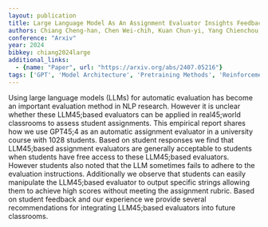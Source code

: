 ```yaml
---
layout: publication
title: Large Language Model As An Assignment Evaluator Insights Feedback And Challenges In A 1000+ Student Course
authors: Chiang Cheng-han, Chen Wei-chih, Kuan Chun-yi, Yang Chienchou, Lee Hung-yi
conference: "Arxiv"
year: 2024
bibkey: chiang2024large
additional_links:
  - {name: "Paper", url: "https://arxiv.org/abs/2407.05216"}
tags: ['GPT', 'Model Architecture', 'Pretraining Methods', 'Reinforcement Learning']
---
```

Using large language models (LLMs) for automatic evaluation has become an important evaluation method in NLP research. However it is unclear whether these LLM45;based evaluators can be applied in real45;world classrooms to assess student assignments. This empirical report shares how we use GPT45;4 as an automatic assignment evaluator in a university course with 1028 students. Based on student responses we find that LLM45;based assignment evaluators are generally acceptable to students when students have free access to these LLM45;based evaluators. However students also noted that the LLM sometimes fails to adhere to the evaluation instructions. Additionally we observe that students can easily manipulate the LLM45;based evaluator to output specific strings allowing them to achieve high scores without meeting the assignment rubric. Based on student feedback and our experience we provide several recommendations for integrating LLM45;based evaluators into future classrooms.

